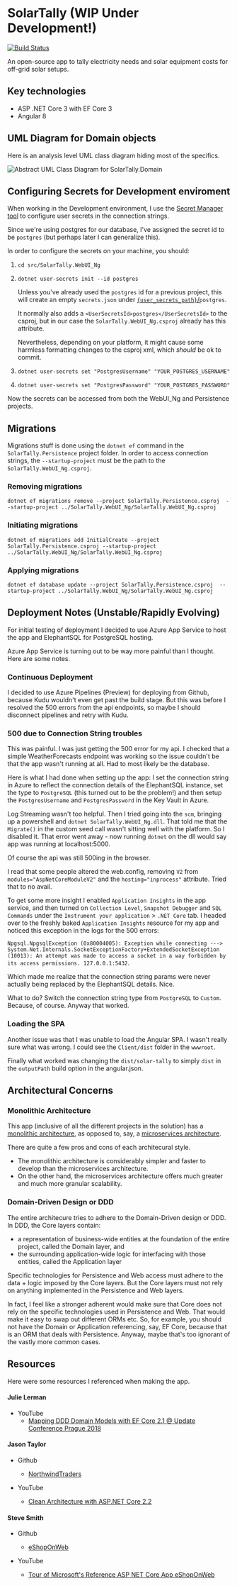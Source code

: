 # SolarTally (WIP Under Development!)
[![Build Status](https://dev.azure.com/vaipatel/SolarTallyProject/_apis/build/status/vaipatel.SolarTally_AspDotNetCore?branchName=master)](https://dev.azure.com/vaipatel/SolarTallyProject/_build/latest?definitionId=2&branchName=master)

An open-source app to tally electricity needs and solar equipment costs for 
off-grid solar setups.

## Key technologies

* ASP .NET Core 3 with EF Core 3
* Angular 8

## UML Diagram for Domain objects

Here is an analysis level UML class diagram hiding most of the specifics.

![Abstract UML Class Diagram for SolarTally.Domain](./src/SolarTally.Domain/resources/SolarTally_Domain_UML_Abridged.svg)

## Configuring Secrets for Development enviroment

When working in the Development environment, I use the
[Secret Manager tool](https://docs.microsoft.com/en-us/aspnet/core/security/app-secrets?view=aspnetcore-3.0&tabs=linux#secret-manager)
to configure user secrets in the connection strings.

Since we're using postgres for our database, I've assigned the secret id to be
`postgres` (but perhaps later I can generalize this).

In order to configure the secrets on your machine, you should:

1. `cd src/SolarTally.WebUI_Ng`
2. `dotnet user-secrets init --id postgres`
   
   Unless you've already used the `postgres` id for a previous project, this
   will create an empty `secrets.json` under
   [`{user_secrets_path}`/](https://docs.microsoft.com/en-us/aspnet/core/security/app-secrets?view=aspnetcore-3.0&tabs=windows#how-the-secret-manager-tool-works)`postgres`.
   
   It normally also adds a `<UserSecretsId>postgres</UserSecretsId>` to the
   csproj, but in our case the `SolarTally.WebUI_Ng.csproj` already has this
   attribute.
   
   Nevertheless, depending on your platform, it might cause some harmless
   formatting changes to the csproj xml, which *should* be ok to commit.
3. `dotnet user-secrets set "PostgresUsername" "YOUR_POSTGRES_USERNAME"`
4. `dotnet user-secrets set "PostgresPassword" "YOUR_POSTGRES_PASSWORD"`

Now the secrets can be accessed from both the WebUI_Ng and Persistence projects.

## Migrations

Migrations stuff is done using the `dotnet ef` command
in the `SolarTally.Persistence` project folder. In order to access connection
strings, the `--startup-project` must be the path to the 
`SolarTally.WebUI_Ng.csproj`.

### Removing migrations

`dotnet ef migrations remove --project SolarTally.Persistence.csproj  --startup-project ../SolarTally.WebUI_Ng/SolarTally.WebUI_Ng.csproj`

### Initiating migrations

`dotnet ef migrations add InitialCreate --project SolarTally.Persistence.csproj --startup-project ../SolarTally.WebUI_Ng/SolarTally.WebUI_Ng.csproj`

### Applying migrations

`dotnet ef database update --project SolarTally.Persistence.csproj  --startup-project ../SolarTally.WebUI_Ng/SolarTally.WebUI_Ng.csproj`

## Deployment Notes (Unstable/Rapidly Evolving)

For initial testing of deployment I decided to use Azure App Service to host the app and ElephantSQL for PostgreSQL hosting.

Azure App Service is turning out to be way more painful than I thought. Here are some notes.

### Continuous Deployment

I decided to use Azure Pipelines (Preview) for deploying from Github, because Kudu wouldn't even get past the build stage. But this was before I resolved the 500 errors from the api endpoints, so maybe I should disconnect pipelines and retry with Kudu.

### 500 due to Connection String troubles

This was painful. I was just getting the 500 error for my api. I checked that a simple WeatherForecasts endpoint was working so the issue couldn't be that the app wasn't running at all. Had to most likely be the database.

Here is what I had done when setting up the app: I set the connection string in Azure to reflect the connection details of the ElephantSQL instance, set the type to `PostgreSQL` (this turned out to be the problem!) and then setup the `PostgresUsername` and `PostgresPassword` in the Key Vault in Azure.

Log Streaming wasn't too helpful. Then I tried going into the `scm`, bringing up a powershell and `dotnet SolarTally.WebUI_Ng.dll`. That told me that the `Migrate()` in the custom seed call wasn't sitting well with the platform. So I disabled it. That error went away - now running `dotnet` on the dll would say app was running at localhost:5000.

Of course the api was still 500ing in the browser.

I read that some people altered the web.config, removing `V2` from `modules="AspNetCoreModuleV2"` and the `hosting="inprocess"` attribute. Tried that to no avail.

To get some more insight I enabled `Application Insights` in the app service, and then turned on `Collection Level`, `Snapshot Debugger` and `SQL Commands` under the `Instrument your application` > `.NET Core` tab. I headed over to the freshly baked `Application Insights` resource for my app and noticed this exception in the logs for the 500 errors:

`Npgsql.NpgsqlException (0x80004005): Exception while connecting ---> System.Net.Internals.SocketExceptionFactory+ExtendedSocketException (10013): An attempt was made to access a socket in a way forbidden by its access permissions. 127.0.0.1:5432`.

Which made me realize that the connection string params were never actually being replaced by the ElephantSQL details. Nice.

What to do? Switch the connection string type from `PostgreSQL` to `Custom`. Because, of course. Anyway that worked.

### Loading the SPA

Another issue was that I was unable to load the Angular SPA. I wasn't really sure what was wrong. I could see the `Client/dist` folder in the `wwwroot`.

Finally what worked was changing the `dist/solar-tally` to simply `dist` in the `outputPath` build option in the  angular.json.

## Architectural Concerns

### Monolithic Architecture

This app (inclusive of all the different projects in the solution) has a 
[monolithic architecture](https://docs.microsoft.com/en-us/dotnet/architecture/modern-web-apps-azure/common-web-application-architectures),
as opposed to, say, a [microservices architecture](https://azure.microsoft.com/en-us/blog/microservices-an-application-revolution-powered-by-the-cloud).

There are quite a few pros and cons of each architecural style.
* The monolithic architecture is considerably simpler and faster to develop than
  the microservices architecture.
* On the other hand, the microservices architecture offers much greater and much
  more granular scalability.

### Domain-Driven Design or DDD

The entire architecure tries to adhere to the Domain-Driven design or DDD. In
DDD, the Core layers contain:
* a representation of business-wide entities at the foundation of the entire
  project, called the Domain layer, and
* the surrounding application-wide logic for interfacing with those entities,
  called the Application layer

Specific technologies for Persistence and Web access must adhere to the
data + logic imposed by the Core layers. But the Core layers must not rely on
anything implemented in the Persistence and Web layers.

In fact, I feel like a stronger adherent would make sure that Core does not rely
on the specific technologies used in Persistence and Web. That would make it
easy to swap out different ORMs etc. So, for example, you should not have the
Domain or Application referencing, say, EF Core, because that is an ORM that
deals with Persistence. Anyway, maybe that's too ignorant of the vastly more
common cases.

## Resources

Here were some resources I referenced when making the app.

#### Julie Lerman

* YouTube
  * [Mapping DDD Domain Models with EF Core 2.1 @ Update Conference Prague 2018
  ](https://youtu.be/Z62cbp61Bb8)

#### Jason Taylor

* Github
  * [NorthwindTraders](https://github.com/JasonGT/NorthwindTraders)

* YouTube
  * [Clean Architecture with ASP.NET Core 2.2](https://youtu.be/Zygw4UAxCdg)


#### Steve Smith

* Github
  * [eShopOnWeb](https://github.com/dotnet-architecture/eShopOnWeb)

* YouTube
  * [Tour of Microsoft's Reference ASP NET Core App eShopOnWeb
  ](https://www.youtube.com/watch?v=rSpF1s8wcyA)
